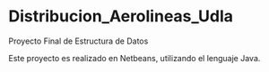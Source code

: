 # Distribucion_Aerolineas_Udla
Proyecto Final de Estructura de Datos

Este proyecto es realizado en Netbeans, utilizando el lenguaje Java.
